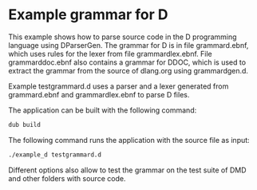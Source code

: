 # Example grammar for D

This example shows how to parse source code in the D programming language
using DParserGen. The grammar for D is in file grammard.ebnf, which
uses rules for the lexer from file grammardlex.ebnf.
File grammarddoc.ebnf also contains a grammar for DDOC, which is used
to extract the grammar from the source of dlang.org using grammardgen.d.

Example testgrammard.d uses a parser and a lexer generated from
grammard.ebnf and grammardlex.ebnf to parse D files.

The application can be built with the following command:
```sh
dub build
```

The following command runs the application with the source file as input:
```sh
./example_d testgrammard.d
```

Different options also allow to test the grammar on the test suite of
DMD and other folders with source code.
